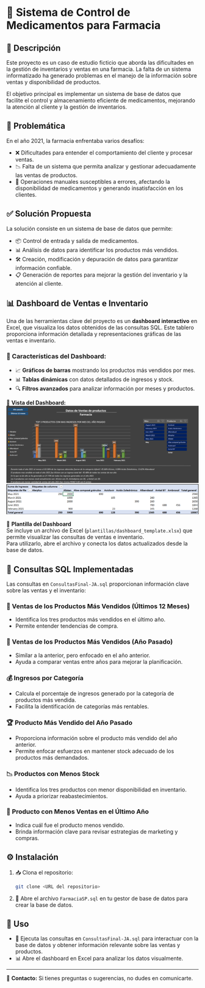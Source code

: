 # 🏥 Sistema de Control de Medicamentos para Farmacia

## 📖 Descripción
Este proyecto es un caso de estudio ficticio que aborda las dificultades en la gestión de inventarios y ventas en una farmacia. La falta de un sistema informatizado ha generado problemas en el manejo de la información sobre ventas y disponibilidad de productos.

El objetivo principal es implementar un sistema de base de datos que facilite el control y almacenamiento eficiente de medicamentos, mejorando la atención al cliente y la gestión de inventarios.

## 🚨 Problemática
En el año 2021, la farmacia enfrentaba varios desafíos:
- ❌ Dificultades para entender el comportamiento del cliente y procesar ventas.
- 📉 Falta de un sistema que permita analizar y gestionar adecuadamente las ventas de productos.
- 📝 Operaciones manuales susceptibles a errores, afectando la disponibilidad de medicamentos y generando insatisfacción en los clientes.

## ✅ Solución Propuesta
La solución consiste en un sistema de base de datos que permite:
- 📦 Control de entrada y salida de medicamentos.
- 📊 Análisis de datos para identificar los productos más vendidos.
- 🛠 Creación, modificación y depuración de datos para garantizar información confiable.
- 📋 Generación de reportes para mejorar la gestión del inventario y la atención al cliente.

## 📊 Dashboard de Ventas e Inventario
Una de las herramientas clave del proyecto es un **dashboard interactivo** en Excel, que visualiza los datos obtenidos de las consultas SQL. Este tablero proporciona información detallada y representaciones gráficas de las ventas e inventario.

### 🌟 Características del Dashboard:
- 📈 **Gráficos de barras** mostrando los productos más vendidos por mes.
- 📊 **Tablas dinámicas** con datos detallados de ingresos y stock.
- 🔍 **Filtros avanzados** para analizar información por meses y productos.

📸 **Vista del Dashboard:**
![Dashboard de Ventas](image.png)
![Tablas Dinámicas](image-1.png)

📂 **Plantilla del Dashboard**  
Se incluye un archivo de Excel (`plantillas/dashboard_template.xlsx`) que permite visualizar las consultas de ventas e inventario.  
Para utilizarlo, abre el archivo y conecta los datos actualizados desde la base de datos.

## 📌 Consultas SQL Implementadas
Las consultas en `ConsultasFinal-JA.sql` proporcionan información clave sobre las ventas y el inventario:

### 🥇 Ventas de los Productos Más Vendidos (Últimos 12 Meses)
- Identifica los tres productos más vendidos en el último año.
- Permite entender tendencias de compra.

### 📆 Ventas de los Productos Más Vendidos (Año Pasado)
- Similar a la anterior, pero enfocado en el año anterior.
- Ayuda a comparar ventas entre años para mejorar la planificación.

### 💰 Ingresos por Categoría
- Calcula el porcentaje de ingresos generado por la categoría de productos más vendida.
- Facilita la identificación de categorías más rentables.

### 🏆 Producto Más Vendido del Año Pasado
- Proporciona información sobre el producto más vendido del año anterior.
- Permite enfocar esfuerzos en mantener stock adecuado de los productos más demandados.

### 📉 Productos con Menos Stock
- Identifica los tres productos con menor disponibilidad en inventario.
- Ayuda a priorizar reabastecimientos.

### 🚨 Producto con Menos Ventas en el Último Año
- Indica cuál fue el producto menos vendido.
- Brinda información clave para revisar estrategias de marketing y compras.

## ⚙️ Instalación
1. 📥 Clona el repositorio:
   ```bash
   git clone <URL del repositorio>
   ```
2. 📂 Abre el archivo `FarmaciaSP.sql` en tu gestor de base de datos para crear la base de datos.

## 🚀 Uso
- 📌 Ejecuta las consultas en `ConsultasFinal-JA.sql` para interactuar con la base de datos y obtener información relevante sobre las ventas y productos.
- 📊 Abre el dashboard en Excel para analizar los datos visualmente.

---
📧 **Contacto:** Si tienes preguntas o sugerencias, no dudes en comunicarte.

